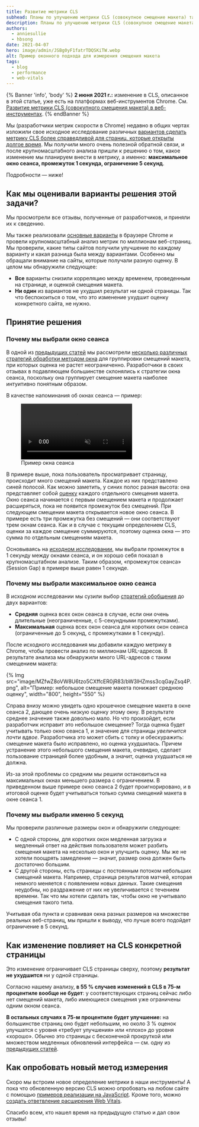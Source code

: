 ```yaml
---
title: Развитие метрики CLS
subhead: Планы по улучшению метрики CLS (совокупное смещение макета) таким образом, чтобы она была более справедливой для «долгоживущих» страниц
description: Планы по улучшению метрики CLS (совокупное смещение макета) таким образом, чтобы она была более справедливой для «долгоживущих» страниц
authors:
  - anniesullie
  - hbsong
date: 2021-04-07
hero: image/admin/JSBg0yF1fatrTDQSKiTW.webp
alt: Пример оконного подхода для измерения смещения макета
tags:
  - blog
  - performance
  - web-vitals
---
```


{% Banner 'info', 'body' %} **2 июня 2021 г.:** изменение в CLS, описанное в этой статье, уже есть на платформах веб-инструментов Chrome. См. [Развитие метрики CLS (совокупного смещения макета) в веб-инструментах](/cls-web-tooling/). {% endBanner %}

Мы (разработчики метрик скорости в Chrome) недавно в общих чертах изложили свое исходное исследование различных [вариантов сделать метрику CLS более справедливой для страниц, которые открыты долгое время](/better-layout-shift-metric/). Мы получили много очень полезной обратной связи, и после крупномасштабного анализа пришли к решению о том, какое изменение мы планируем внести в метрику, а именно: **максимальное окно сеанса, промежуток 1 секунда, ограничение 5 секунд**.

Подробности — ниже!

## Как мы оценивали варианты решения этой задачи?

Мы просмотрели все отзывы, полученные от разработчиков, и приняли их к сведению.

Мы также реализовали [основные варианты](/better-layout-shift-metric/#best-strategies) в браузере Chrome и провели крупномасштабный анализ метрик по миллионам веб-страниц. Мы проверили, какие типы сайтов получили улучшение по каждому варианту и какая разница была между вариантами. Особенно мы обращали внимание на сайты, которые получали разную оценку. В целом мы обнаружили следующее:

- **Все** варианты снизили корреляцию между временем, проведенным на странице, и оценкой смещения макета.
- **Ни один** из вариантов не ухудшил результат ни одной страницы. Так что беспокоиться о том, что это изменение ухудшит оценку конкретного сайта, не нужно.

## Принятие решения

### Почему мы выбрали окно сеанса

В одной из [предыдущих статей](/better-layout-shift-metric/) мы рассмотрели [несколько различных стратегий обработки методом окна](/better-layout-shift-metric/#windowing-strategies) для группировки смещений макета, при которых оценка не растет неограниченно. Разработчики в своих отзывах в подавляющем большинстве склонялись к стратегии окна сеанса, поскольку она группирует смещение макета наиболее интуитивно понятным образом.

В качестве напоминания об окнах сеанса — пример:

<figure class="w-figure">
  <video controls autoplay loop muted class="w-screenshot">
    <source src="https://storage.googleapis.com/web-dev-assets/better-layout-shift-metric/session-window.webm" type="video/webm">
    <source src="https://storage.googleapis.com/web-dev-assets/better-layout-shift-metric/session-window.mp4" type="video/mp4">
  </source></source></video>
  <figcaption class="w-figcaption">     Пример окна сеанса</figcaption></figure>

В примере выше, пока пользователь просматривает страницу, происходит много смещений макета. Каждое из них представлено синей полосой. Как можно заметить, у синих полос разная высота: она представляет собой [оценку](/cls/#layout-shift-score) каждого отдельного смещения макета. Окно сеанса начинается с первым смещением макета и продолжает расширяться, пока не появится промежуток без смещений. При следующем смещении макета открывается новое окно сеанса. В примере есть три промежутка без смещений — они соответствуют трем окнам сеанса. Как и в случае с текущим определением CLS, оценки за каждое смещение суммируются, поэтому оценка окна — это сумма по отдельным смещениям макета.

Основываясь на [исходном исследовании](/better-layout-shift-metric/#best-strategies), мы выбрали промежуток в 1 секунду между окнами сеанса, и он хорошо себя показал в крупномасштабном анализе. Таким образом, «промежуток сеанса» (Session Gap) в примере выше равен 1 секунде.

### Почему мы выбрали максимальное окно сеанса

В исходном исследовании мы сузили выбор [стратегий обобщения](/better-layout-shift-metric/#summarization) до двух вариантов:

- **Средняя** оценка всех окон сеанса в случае, если они очень длительные (неограниченные, с 5-секундными промежутками).
- **Максимальная** оценка всех окон сеанса для коротких окон сеанса (ограниченные до 5 секунд, с промежутками в 1 секунду).

После исходного исследования мы добавили каждую метрику в Chrome, чтобы провести анализ по миллионам URL-адресов. В результате анализа мы обнаружили много URL-адресов с таким смещением макета:

{% Img src="image/MZfwZ8oVW8U6tzo5CXffcER0jR83/bW3lHZmss3cqGayZsq4P.png", alt="Пример: небольшое смещение макета понижает среднюю оценку", width="800", height="550" %}

Справа внизу можно увидеть одно крошечное смещение макета в окне сеанса 2, дающее очень низкую оценку этому окну. В результате среднее значение также довольно мало. Но что произойдет, если разработчик исправит это небольшое смещение? Тогда оценка будет учитывать только окно сеанса 1, и значение для страницы *увеличится почти вдвое*. Разработчика это может сбить с толку и обескуражить: смещение макета было исправлено, но оценка ухудшилась. Причем устранение этого небольшого смещения макета, очевидно, сделает пользование страницей более удобным, а значит, оценка ухудшаться не должна.

Из-за этой проблемы со средним мы решили остановиться на максимальных окнах меньшего размера с ограничением. В приведенном выше примере окно сеанса 2 будет проигнорировано, и в итоговой оценке будет учитываться только сумма смещений макета в окне сеанса 1.

### Почему мы выбрали именно 5 секунд

Мы проверили различные размеры окон и обнаружили следующее:

- С одной стороны, для коротких окон медленная загрузка и медленный ответ на действия пользователя может разбить смещения макета на несколько окон и улучшить оценку. Мы же не хотели поощрять замедление — значит, размер окна должен быть достаточно большим.
- С другой стороны, есть страницы с постоянным потоком небольших смещений макета. Например, страница результатов матчей, которая немного меняется с появлением новых данных. Такие смещения неудобны, но раздражение от них не увеличивается с течением времени. Так что мы хотели сделать так, чтобы окно не учитывало смещения такого типа.

Учитывая оба пункта и сравнивая окна разных размеров на множестве реальных веб-страниц, мы пришли к выводу, что лучше всего подойдет ограничение в 5 секунд.

## Как изменение повлияет на CLS конкретной страницы

Это изменение ограничивает CLS страницы сверху, поэтому **результат не ухудшится** ни у одной страницы.

Согласно нашему анализу, **в 55 % случаев изменений в CLS в 75-м процентиле вообще не будет**: у соответствующих страниц сейчас либо нет смещений макета, либо имеющиеся смещения уже ограничены одним окном сеанса.

**В остальных случаях в 75-м процентиле будет улучшение:** на большинстве страниц оно будет небольшим, но около 3 % оценок улучшатся с уровня «требует улучшения» или «плохо» до уровня «хорошо». Обычно это страницы с бесконечной прокруткой или множеством медленных обновлений интерфейса — см. одну из [предыдущих статей](/better-layout-shift-metric/).

## Как опробовать новый метод измерения

Скоро мы встроим новое определение метрики в наши инструменты! А пока что обновленную версию CLS можно опробовать на любом сайте с помощью [примеров реализации на JavaScript](https://github.com/mmocny/web-vitals/wiki/Snippets-for-LSN-using-PerformanceObserver). Кроме того, можно [создать ответвление расширения Web Vitals](https://github.com/mmocny/web-vitals-extension/tree/experimental-ls).

Спасибо всем, кто нашел время на предыдущую статью и дал свои отзывы!
